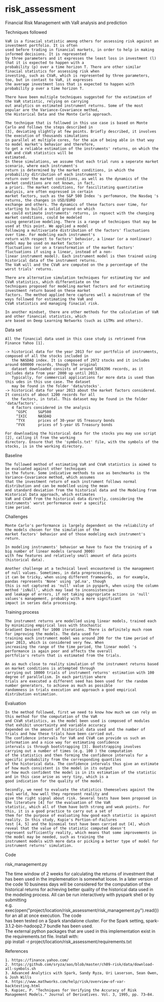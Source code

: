 # risk_assessment


Financial Risk Management with VaR analysis and prediction
    
 
 
Techniques followed

	VaR is a finacial statistic among others for assessing risk against an investment portfolio. It is often
	used before trading in financial markets, in order to help in making informed decisions. It is represented 
	by three parameters and it expresses the least loss in investment (l) that it is expected to happen with a
	probability (p) over a time horizon T. There are other similar finacial statistics for assessing risk when
	investing, such as CVaR, which is represented by three parameters, too, but in contast to VaR, it expresses
	the average investment loss that is expected to happen with probability p over a time horizon T. 	
	
	There have been multiple techniques suggested for the estimation of the VaR statistic, relying on carrying
	out analytics on estimated instrument returns. Some of the most popular are the Variance-Covariance method,
	the Historical Data and the Monte Carlo approach.
    
	The technique that is followed in this use case is based on Monte Carlo and follows the steps described in
	[3], deviating slightly at few points. Briefly described, it involves the execution of thousands simulations
	in parallel at multiple cores, for the aim of being able in that way to model market's behavior and therefore,
	to get a reliable estimation of the instruments' returns, on which the VaR and cVaR statistics will be 
	estimated. 
	In these simulations, we assume that each trial runs a seperate market scenario, where each instrument's 
	return is determined by the market conditions, in which the probability ditribution of each instrument's 
	return over the market conditions, as well as the dynamics of the market conditions are not known, in fact, 
	a priori. The market conditions, for fascilitating quantitative analysis, are often expressed in certain 
	market factors, such as the S&P 500 Index 's perfomance, the Nasdaq 's returns, the changes in USD/EURO 
	exchange and others. The dynamics of these factors over time, for starting to build a solid ground on which
	we could estimate instruments' returns, in repsect with the changing market conditions, could be modeled 
	using generative modeling. There is a range of techniques that may be used at this point. We applied a model
	following a multivariate distribution of the factors' fluctuations over time. For modeling each instrument's 
	return with respect to factors' behavior, a linear (or a nonlinear) model may be used on market factors' 
	fluctuations (or on a transformation of the market factors' fluctuations if using a linear, instead of a non-
	linear instrument model). Each instrument model is then trained using historical data of the instrument returns.
	The VaR will and the CVaR are computed on the p percentage of the worst trials' returns. 
	
	There are alternative simulation techniques for estimating Var and CVaR statistics, which differantiate on the 
	techniques proposed for modeling market factors and for estimating investment return based on these market 
	factors. The method applied here captures well a mainstream of the ways followed for estimating the VaR and 
	CVaR statistics and managing finacial risk.
	
	In another mindset, there are other methods for the calculation of VaR and other financial statistics, which
	are based on Deep Learning Networks (such as LSTMs and others).



Data set
   
    All the financial data used in this case study is retrieved from Finance Yahoo [1].
	
    -> historical data for the year 2013 for our portfolio of instruments, composed of all the stocks included in 
	   the NASDAQ index. It is composed of 2972 stocks and it includes around 600000 records, though the original 
	   dataset downloaded consists of around 5856396 records, as it includes data from year 2000 up until 2013.
	   Typically, for commercial applications far more data is used than this udes in this use case. The dataset 
	   may be found in the folder 'data/stocks'.
    -> historical data for year 2013 about the market factors considered. It consists of about 1200 records for all
 	   the factors, in total. This dataset may be found in the folder 'data/factors'.
       4 factors considered in the analysis
	     ^GSPC     S&P500
		 ^IXIC     NASDAQ
		 ^TYX      prices of 30-year US Treasury bonds
		 ^FVX      prices of 5-year US Treasury bonds
	
	For downloading the historical data for the stocks you may use script [2], calling it from the working 
	directory. Ensure that the 'symbols.txt' file, with the symbols of the stocks, is in the working directory. 
	
	

Baseline

	The followed method of estimating VaR and CVaR statistics is aimed to be evaluated against other techniques
	in the future. Some indicative methods to use as benchmarks is the Variance-Covariance method, which assumes 
	that the investment return of each instrument follows normal distribution and can be modelled using the mean 
	and standard deviation from the historical data and the Modeling from Historical Data approach, which estimates
	VaR and CVaR from the historical data directly, considering the instruments' worst performance over a specific 
	time period.

	
	
Challenges
	
	Monte Carlo's performance is largely dependent on the reliability of the models chosen for the simulation of the
	market factors' behavior and of those modeling each instrument's return.
	
	In modeling instruments' behavior we have to face the training of a big number of linear models (around 3000) 
	with few features and relatively small amount of data points (historical data).
	
	Another challenge at a technical level encountered is the management of null values. Sometimes, in data preprocessing, 
	it can be tricky, when using different frameworks, as for example, pandas represents 'None' using 'pd.na', though
	this is not captured as 'null' value in pyspark, when using the column method 'isNull', which may lead to inconsistencies 
	and leakage of errors, if not taking appropriate actions in 'null' values's management, probably with a more significant 
	impact in series data processing.

     

Training process
    
	The instrument returns are modelled using linear models, trained each by minimizing empirical loss with Stochastic 
	Gradient Descent for 1000 iterations. There is definitely much room for improving the models. The data used for
	training each instrument model was around 200 for the time period of year 2013, which is considered very few. When 
	increasing the range of the time period, the linear model 's performance is again poor and affects the overall 
	portfolio's return that is estimated from the trials.

	An as much close to reality simulation of the instrument returns based on market conditions is attempted through 
	carrying out 10000 trials of instrument returns' estimation with 100 degree of parallelism. In each partition where
	trials are executed a different seed has been used for the random number generators, to achieve as much as possible 
	randomness in trials execution and approach a good empirical distribution estimation. 

    	

Evaluation

	In the method followed, first we need to know how much we can rely on this method for the computation of the VaR
	and CVaR statistics, as the model been used is composed of modules that exhibit uncertainty and variable accuracy 
	depended on the amount of historical data used and the number of trials and how these trials have been carried out.
	The confidence intervals for VaR and CVaR can provide us such an information and a nice way for estimating confidence 
	intervals is through bootstrapping [3]. Bootstrapping involves carrying out a number of times (e.g. 100 ) the computation
	of the statistics and then forming the confidence intervals for a specific probability from the corresponding quantiles 
	of the historical data. The confidence intervals thus give an estimate of how much consistent is the model in its output
	or how much confident the model is in its estimation of the statistic and in this case arise as very tiny, which is a 
	good indication for the quality of the model.	

	Secondly, we need to evaluate the statistics themeselves against the real world, how well they represent reality and 
	give the right signal about risk. Several tests have been proposed in the literature [4] for the evaluation of the VaR 
	statistic, which all of them have both strong and weak points. For this, it is a good practice to carry out a set of 
	them for the purpose of evaluating how good each statistic is against reality. In this study, Kupie's Portion-of-Failures 
	test [4, 5] and the binomial test have been carried out [4], which reveal that the value of the statistic computed doesn't 
	represent sufficiently reality, which means that some improvements in the model may be needed, such as training the 
	instrument models with more data or picking a better type of model for instrument returns' simulation.
	

 
Code

   risk_management.py
   
   
   The time window of 2 weeks for calculating the returns of investment that has been used in the implemenation is somewhat
   loose. In a later version of the code 10 business days will be considered for the computation of the historical returns 
   for achieving better quality of the historical data used in the modeling process.
   All can be run interactively with pyspark shell or by submitting  
       e.g. exec(open("project/location/risk_assessment/risk_management.py").read()) for an all at once execution. The code  
   has been tested on a Spark standalone cluster. For the Spark setting, spark-3.1.2-bin-hadoop2.7 bundle has been used.    
   The external python packages that are used in this implementation exist in the requirements.txt file. Install with:   
	   pip install -r project/location/risk_assessment/requirements.txt
     


References

	1. https://finance.yahoo.com/
	2. https://github.com/sryza/aas/blob/master/ch09-risk/data/download-all-symbols.sh
	3. Advanced Analytics with Spark, Sandy Ryza, Uri Laserson, Sean Owen, & Josh Wills
	4. https://www.mathworks.com/help/risk/overview-of-var-backtesting.html
	5. Kupiec, P. "Techniques for Verifying the Accuracy of Risk Management Models." Journal of Derivatives. Vol. 3, 1995, pp. 73–84.
	
	
